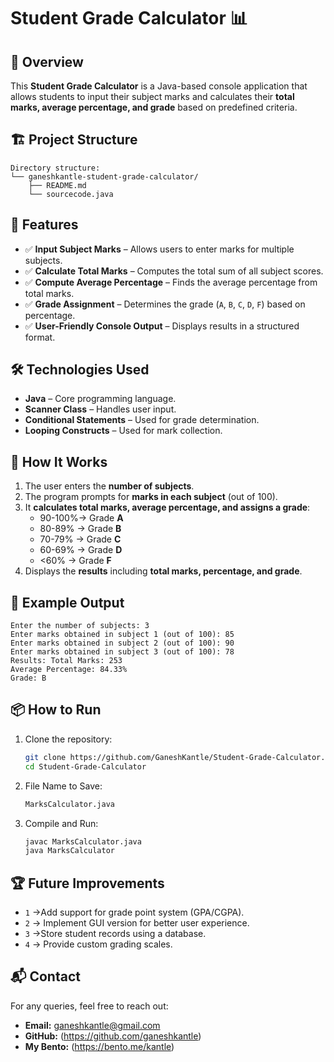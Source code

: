# Student Grade Calculator 📊

## 📌 Overview
This **Student Grade Calculator** is a Java-based console application that allows students to input their subject marks and calculates their **total marks, average percentage, and grade** based on predefined criteria.

## 🏗 Project Structure
```
Directory structure:
└── ganeshkantle-student-grade-calculator/
    ├── README.md
    └── sourcecode.java
```

## 🚀 Features
- ✅ **Input Subject Marks** – Allows users to enter marks for multiple subjects.
- ✅ **Calculate Total Marks** – Computes the total sum of all subject scores.
- ✅ **Compute Average Percentage** – Finds the average percentage from total marks.
- ✅ **Grade Assignment** – Determines the grade (`A`, `B`, `C`, `D`, `F`) based on percentage.
- ✅ **User-Friendly Console Output** – Displays results in a structured format.

## 🛠 Technologies Used
- **Java** – Core programming language.
- **Scanner Class** – Handles user input.
- **Conditional Statements** – Used for grade determination.
- **Looping Constructs** – Used for mark collection.

## 📌 How It Works
1. The user enters the **number of subjects**.
2. The program prompts for **marks in each subject** (out of 100).
3. It **calculates total marks, average percentage, and assigns a grade**:
   - 90-100%→ Grade **A**
   - 80-89% → Grade **B**
   - 70-79% → Grade **C**
   - 60-69% → Grade **D**
   - <60% → Grade **F**
4. Displays the **results** including **total marks, percentage, and grade**.

## 📜 Example Output
```
Enter the number of subjects: 3 
Enter marks obtained in subject 1 (out of 100): 85 
Enter marks obtained in subject 2 (out of 100): 90 
Enter marks obtained in subject 3 (out of 100): 78
Results: Total Marks: 253 
Average Percentage: 84.33% 
Grade: B
```

## 📦 How to Run
1. Clone the repository:
   ```sh
   git clone https://github.com/GaneshKantle/Student-Grade-Calculator.git
   cd Student-Grade-Calculator
2. File Name to Save:
   ```sh
   MarksCalculator.java

3. Compile and Run:
   ```sh
   javac MarksCalculator.java
   java MarksCalculator


## 🏆 Future Improvements
- `1` →Add support for grade point system (GPA/CGPA).
- `2` → Implement GUI version for better user experience.
- `3` →Store student records using a database.
- `4` → Provide custom grading scales.


## 📬 Contact
For any queries, feel free to reach out:
- **Email:** ganeshkantle@gmail.com
- **GitHub:** (https://github.com/ganeshkantle)
- **My Bento:** (https://bento.me/kantle)
